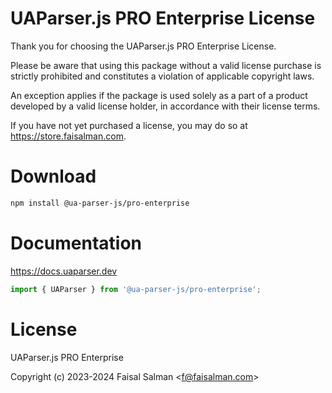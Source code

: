 # UAParser.js PRO Enterprise License

Thank you for choosing the UAParser.js PRO Enterprise License. 

Please be aware that using this package without a valid license purchase is strictly prohibited and constitutes a violation of applicable copyright laws. 

An exception applies if the package is used solely as a part of a product developed by a valid license holder, in accordance with their license terms. 

If you have not yet purchased a license, you may do so at https://store.faisalman.com.

# Download

```sh
npm install @ua-parser-js/pro-enterprise
```

# Documentation

https://docs.uaparser.dev 

```js
import { UAParser } from '@ua-parser-js/pro-enterprise';
```

# License

UAParser.js PRO Enterprise

Copyright (c) 2023-2024 Faisal Salman <<f@faisalman.com>>